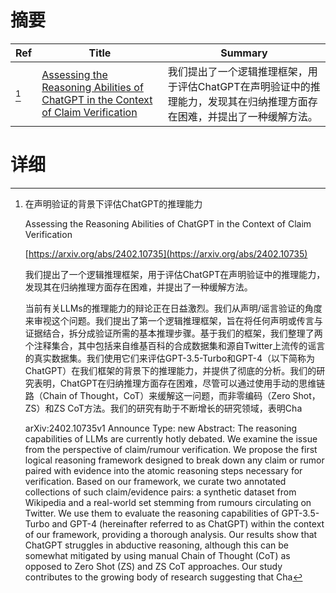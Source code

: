 # 摘要

| Ref | Title | Summary |
| --- | --- | --- |
| [^1] | [Assessing the Reasoning Abilities of ChatGPT in the Context of Claim Verification](https://arxiv.org/abs/2402.10735) | 我们提出了一个逻辑推理框架，用于评估ChatGPT在声明验证中的推理能力，发现其在归纳推理方面存在困难，并提出了一种缓解方法。 |

# 详细

[^1]: 在声明验证的背景下评估ChatGPT的推理能力

    Assessing the Reasoning Abilities of ChatGPT in the Context of Claim Verification

    [https://arxiv.org/abs/2402.10735](https://arxiv.org/abs/2402.10735)

    我们提出了一个逻辑推理框架，用于评估ChatGPT在声明验证中的推理能力，发现其在归纳推理方面存在困难，并提出了一种缓解方法。

    

    当前有关LLMs的推理能力的辩论正在日益激烈。我们从声明/谣言验证的角度来审视这个问题。我们提出了第一个逻辑推理框架，旨在将任何声明或传言与证据结合，拆分成验证所需的基本推理步骤。基于我们的框架，我们整理了两个注释集合，其中包括来自维基百科的合成数据集和源自Twitter上流传的谣言的真实数据集。我们使用它们来评估GPT-3.5-Turbo和GPT-4（以下简称为ChatGPT）在我们框架的背景下的推理能力，并提供了彻底的分析。我们的研究表明，ChatGPT在归纳推理方面存在困难，尽管可以通过使用手动的思维链路（Chain of Thought，CoT）来缓解这一问题，而非零编码（Zero Shot，ZS）和ZS CoT方法。我们的研究有助于不断增长的研究领域，表明Cha

    arXiv:2402.10735v1 Announce Type: new  Abstract: The reasoning capabilities of LLMs are currently hotly debated. We examine the issue from the perspective of claim/rumour verification. We propose the first logical reasoning framework designed to break down any claim or rumor paired with evidence into the atomic reasoning steps necessary for verification. Based on our framework, we curate two annotated collections of such claim/evidence pairs: a synthetic dataset from Wikipedia and a real-world set stemming from rumours circulating on Twitter. We use them to evaluate the reasoning capabilities of GPT-3.5-Turbo and GPT-4 (hereinafter referred to as ChatGPT) within the context of our framework, providing a thorough analysis. Our results show that ChatGPT struggles in abductive reasoning, although this can be somewhat mitigated by using manual Chain of Thought (CoT) as opposed to Zero Shot (ZS) and ZS CoT approaches. Our study contributes to the growing body of research suggesting that Cha
    

